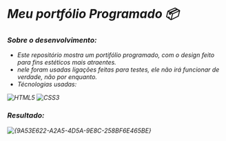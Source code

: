 <i>
  
# Meu portfólio Programado 📦

### Sobre o desenvolvimento:
<ul>
  <li>
    Este repositório mostra um portifólio programado, com o design feito para fins estéticos mais atraentes.
  </li>
  <li>
    nele foram usadas ligações feitas para testes, ele não irá funcionar de verdade, não por enquanto.
  </li>
  <li>
    Técnologias usadas:
  </li>
</ul>


![HTML5](https://img.shields.io/badge/html5-%23E34F26.svg?style=for-the-badge&logo=html5&logoColor=white)
![CSS3](https://img.shields.io/badge/css3-%231572B6.svg?style=for-the-badge&logo=css3&logoColor=white)

### Resultado: 
![{9A53E622-A2A5-4D5A-9E8C-258BF6E465BE}](https://github.com/user-attachments/assets/aa139ae2-59b5-4baf-ad79-6652ff02108b)


</i>
